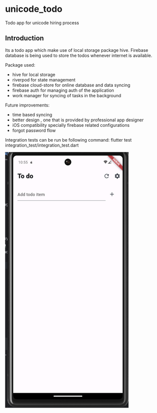 # unicode_todo

Todo app for unicode hiring process

## Introduction

Its a todo app which make use of local storage package hive. Firebase database is being used to store the todos whenever internet is available.

Package used:
- hive for local storage
- riverpod for state management
- firebase cloud-store for online database and data syncing
- firebase auth for managing auth of the application
- work manager for syncing of tasks in the background

Future improvements:
- time based syncing
- better design , one that is provided by professional app designer
- iOS compatibility specially firebase related configurations
- forgot password flow

Integration tests can be run be following command:
flutter test integration_test/integration_test.dart



![img.png](img.png)


